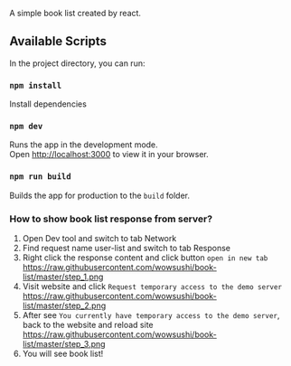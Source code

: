 A simple book list created by react.
## Available Scripts

In the project directory, you can run:

### `npm install`

Install dependencies

### `npm dev`

Runs the app in the development mode.\
Open [http://localhost:3000](http://localhost:3000) to view it in your browser.

### `npm run build`

Builds the app for production to the `build` folder.


### How to show book list response from server?
1. Open Dev tool and switch to tab Network
2. Find request name user-list and switch to tab Response
3. Right click the response content and click button `open in new tab`\
   <https://raw.githubusercontent.com/wowsushi/book-list/master/step_1.png>
4. Visit website and click `Request temporary access to the demo server`\
   <https://raw.githubusercontent.com/wowsushi/book-list/master/step_2.png>
5. After see `You currently have temporary access to the demo server`, back to the website and reload site\
   <https://raw.githubusercontent.com/wowsushi/book-list/master/step_3.png>
6. You will see book list!

